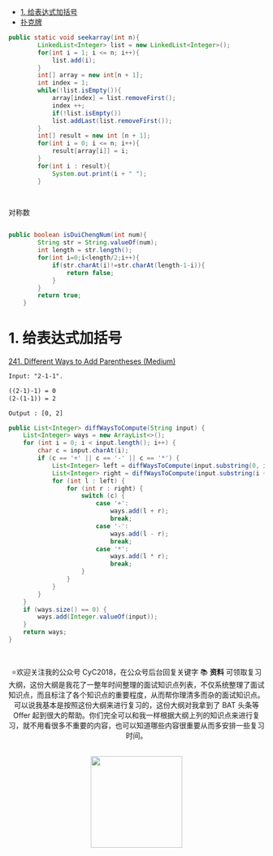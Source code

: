 <!-- GFM-TOC -->
* [1. 给表达式加括号](#1-给表达式加括号)
* [扑克牌]()
<!-- GFM-TOC -->

```java
public static void seekarray(int n){
		LinkedList<Integer> list = new LinkedList<Integer>();
		for(int i = 1; i <= n; i++){
			list.add(i);
		}
		int[] array = new int[n + 1];
		int index = 1;
		while(!list.isEmpty()){
			array[index] = list.removeFirst();
			index ++;
			if(!list.isEmpty())
			list.addLast(list.removeFirst());
		}
		int[] result = new int [n + 1];
		for(int i = 0; i <= n; i++){
			result[array[i]] = i;
		}
		for(int i : result){
			System.out.print(i + " ");
		}

 
```
对称数
```java

public boolean isDuiChengNum(int num){
		String str = String.valueOf(num);
		int length = str.length();		
		for(int i=0;i<length/2;i++){
			if(str.charAt(i)!=str.charAt(length-1-i)){
				return false;
			}
		}
		return true;
	}

```
# 1. 给表达式加括号

[241. Different Ways to Add Parentheses (Medium)](https://leetcode.com/problems/different-ways-to-add-parentheses/description/)

```html
Input: "2-1-1".

((2-1)-1) = 0
(2-(1-1)) = 2

Output : [0, 2]
```

```java
public List<Integer> diffWaysToCompute(String input) {
    List<Integer> ways = new ArrayList<>();
    for (int i = 0; i < input.length(); i++) {
        char c = input.charAt(i);
        if (c == '+' || c == '-' || c == '*') {
            List<Integer> left = diffWaysToCompute(input.substring(0, i));
            List<Integer> right = diffWaysToCompute(input.substring(i + 1));
            for (int l : left) {
                for (int r : right) {
                    switch (c) {
                        case '+':
                            ways.add(l + r);
                            break;
                        case '-':
                            ways.add(l - r);
                            break;
                        case '*':
                            ways.add(l * r);
                            break;
                    }
                }
            }
        }
    }
    if (ways.size() == 0) {
        ways.add(Integer.valueOf(input));
    }
    return ways;
}
```




</br><div align="center">⭐️欢迎关注我的公众号 CyC2018，在公众号后台回复关键字 📚 **资料** 可领取复习大纲，这份大纲是我花了一整年时间整理的面试知识点列表，不仅系统整理了面试知识点，而且标注了各个知识点的重要程度，从而帮你理清多而杂的面试知识点。可以说我基本是按照这份大纲来进行复习的，这份大纲对我拿到了 BAT 头条等 Offer 起到很大的帮助。你们完全可以和我一样根据大纲上列的知识点来进行复习，就不用看很多不重要的内容，也可以知道哪些内容很重要从而多安排一些复习时间。</div></br>
<div align="center"><img width="180px" src="https://cyc-1256109796.cos.ap-guangzhou.myqcloud.com/%E5%85%AC%E4%BC%97%E5%8F%B7.jpg"></img></div>
